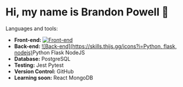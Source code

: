 # Hi, my name is Brandon Powell 👋

<!--
**Brandon-Powell25/Brandon-Powell25** is a ✨ _special_ ✨ repository because its `README.md` (this file) appears on your GitHub profile.

Here are some ideas to get you started:

- 🔭 I’m currently working on ...
- 🌱 I’m currently learning ...
- 👯 I’m looking to collaborate on ...
- 🤔 I’m looking for help with ...
- 💬 Ask me about ...
- 📫 How to reach me: ...
- 😄 Pronouns: ...
- ⚡ Fun fact: ...
-->


Languages and tools:
- <b>Front-end:</b> [![Front-end](https://skills.thijs.gg/icons?i=js,html,css)](https://skills.thijs.gg)
- <b>Back-end:</b> [![Back-end](https://skills.thijs.gg/icons?i=Python, flask, nodejs)](https://skills.thijs.gg)Python Flask NodeJS
- <b>Database:</b> PostgreSQL
- <b>Testing:</b> Jest Pytest
- <b>Version Control:</b> GitHub
- <b>Learning soon:</b> React MongoDB

